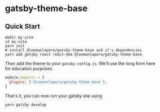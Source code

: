 # gatsby-theme-base

## Quick Start

```shell
mkdir my-site
cd my-site
yarn init
# install @leomanlapera/gatsby-theme-base and it's dependencies
yarn add gatsby react react-dom @leomanlapera/gatsby-theme-base
```

Then add the theme to your `gatsby-config.js`. We'll use the long form
here for education purposes.

```javascript
module.exports = {
  plugins: [`@leomanlapera/gatsby-theme-base`],
}
```

That's it, you can now run your gatsby site using

```shell
yarn gatsby develop
```
